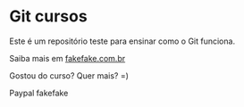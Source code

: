 # Git cursos

Este é um repositório teste para ensinar como o Git funciona.

Saiba mais em [fakefake.com.br](http://fakefake.com.br)

Gostou do curso? Quer mais? =)

Paypal fakefake
